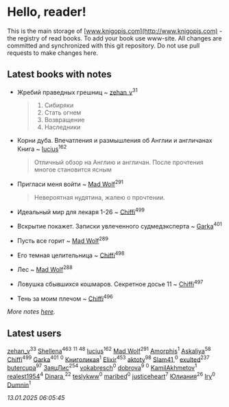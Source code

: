 # Hello, reader!
This is the main storage of [www.knigopis.com](http://www.knigopis.com) - the registry of read books.
To add your book use www-site. All changes are committed and synchronized with this git repository.
Do not use pull requests to make changes here.


## Latest books with notes
* Жребий праведных грешниц ~ [zehan_v](users/174/174598622-vkontakte)<sup>31</sup>
    > 1. Сибиряки
    > 2. Стать огнем
    > 3. Возвращение
    > 4. Наследники

* Корни дуба. Впечатления и размышления об Англии и англичанах Книга ~ [lucius](users/113/113248293394986559131-google)<sup>162</sup>
    > Отличный обзор на Англию и англичан. После прочтения многое становится ясным

* Пригласи меня войти ~ [Mad Wolf](users/947/94738840-vkontakte)<sup>291</sup>
    > Невероятная нудятина, жалею о прочтении.

* Идеальный мир для лекаря 1-26 ~ [Chiffi](users/105/105831994080785626680-google)<sup>499</sup>

* Вскрытие покажет. Записки увлеченного судмедэксперта ~ [Garka](users/115/115753719718250012620-google)<sup>401</sup>

* Пусть все горит ~ [Mad Wolf](users/947/94738840-vkontakte)<sup>289</sup>

* Его темная целительница ~ [Chiffi](users/105/105831994080785626680-google)<sup>498</sup>

* Лес ~ [Mad Wolf](users/947/94738840-vkontakte)<sup>288</sup>

* Ловушка сбывшихся кошмаров. Секретное досье 11 ~ [Chiffi](users/105/105831994080785626680-google)<sup>497</sup>

* Тень за моим плечом ~ [Chiffi](users/105/105831994080785626680-google)<sup>496</sup>


_More notes [here](latest_books_with_notes.md)._


## Latest users
[zehan_v](users/174/174598622-vkontakte)<sup>33</sup> 
[Shellena](users/134/13413591548892934957-mailru)<sup>463</sup> 
[](users/105/105803270930838059244-google)<sup>11</sup> 
[](users/107/107756383717359753203-google)<sup>48</sup> 
[lucius](users/113/113248293394986559131-google)<sup>162</sup> 
[Mad Wolf](users/947/94738840-vkontakte)<sup>291</sup> 
[Amorphis](users/111/111813311426128919318-google)<sup>1</sup> 
[Askaliya](users/326/326783541-vkontakte)<sup>58</sup> 
[Chiffi](users/105/105831994080785626680-google)<sup>499</sup> 
[Garka](users/115/115753719718250012620-google)<sup>401</sup> 
[](users/537/5373417-vkontakte)<sup>0</sup> 
[Книголикая](users/118/118445323552824972692-google)<sup>1</sup> 
[Elixir](users/115/115826717712507836033-google)<sup>453</sup> 
[aktoty](users/275/275766107-vkontakte)<sup>98</sup> 
[Slam41 ](users/103/103558184911332019716-google)<sup>0</sup> 
[exulted](users/100/100599204551896265722-google)<sup>237</sup> 
[butercupa](users/193/193697993-vkontakte)<sup>97</sup> 
[ЗаяцЛис](users/112/112388384595246311466-google)<sup>254</sup> 
[vokabresch](users/109/109100428262719456108-google)<sup>0</sup> 
[dobrova](users/606/6069210-vkontakte)<sup>9</sup> 
[](users/858/858967472-vkontakte)<sup>0</sup> 
[KamilAkhmetov](users/116/116472858042498200155-google)<sup>1</sup> 
[realest1954](users/439/439398-vkontakte)<sup>4</sup> 
[Dinara ](users/107/107718177426132290975-google)<sup>22</sup> 
[teslykww](users/507/50777839-vkontakte)<sup>0</sup> 
[maribed](users/254/25457836-vkontakte)<sup>0</sup> 
[justiceheart](users/404/40488888-vkontakte)<sup>7</sup> 
[Юлиания](users/693/69389439-vkontakte)<sup>26</sup> 
[Iry](users/116/116182444618955408830-google)<sup>0</sup> 
[Dumnin](users/103/103541795835665788358-google)<sup>1</sup> 


_13.01.2025 06:05:45_
